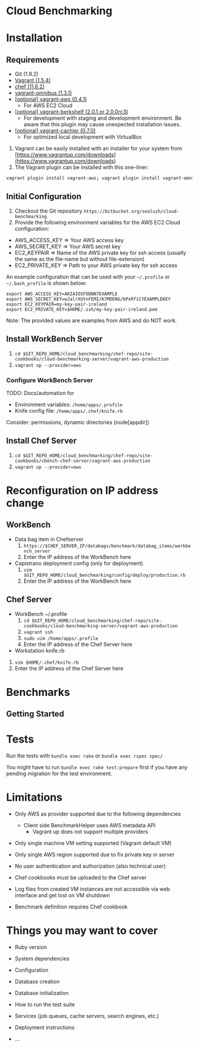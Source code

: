 # Cloud Benchmarking

# Installation

## Requirements
* Git (1.9.2)
* [Vagrant (1.5.4)](https://www.vagrantup.com/downloads)
 * [chef (11.6.2)](https://rubygems.org/gems/chef/versions/11.6.2)
 * [vagrant-omnibus (1.3.1)](https://github.com/schisamo/vagrant-omnibus)
 * [[optional] vagrant-aws (0.4.1)](https://github.com/mitchellh/vagrant-aws)
   * For AWS EC2 Cloud
 * [[optional] vagrant-berkshelf (2.0.1 or 2.0.0rc3)](https://github.com/berkshelf/vagrant-berkshelf)
   * For development with staging and development environment. Be aware that this plugin may cause unexpected installation issues.
 * [[optional] vagrant-cachier (0.7.0)](https://github.com/fgrehm/vagrant-cachier)
   * For optimized local development with VirtualBox


1. Vagrant can be easily installed with an installer for your system from [https://www.vagrantup.com/downloads](https://www.vagrantup.com/downloads)
2. The Vagrant plugin can be installed with this one-liner:
```bash
vagrant plugin install vagrant-aws; vagrant plugin install vagrant-omnibus; vagrant plugin install chef
```

## Initial Configuration
1. Checkout the Git repository `https://bitbucket.org/sealuzh/cloud-benchmarking`
2. Provide the following environment variables for the AWS EC2 Cloud configuration:
  * AWS_ACCESS_KEY => Your AWS access key  
  * AWS_SECRET_KEY => Your AWS secret key  
  * EC2_KEYPAIR => Name of the AWS private key for ssh access (usually the same as the file-name but without file-extension)  
  * EC2_PRIVATE_KEY => Path to your AWS private key for ssh access  
	
An example configuration that can be used with your `~/.profile` or `~/.bash_profile` is shown below:

```
export AWS_ACCESS_KEY=AKIAIOSFODNN7EXAMPLE
export AWS_SECRET_KEY=wJalrXUtnFEMI/K7MDENG/bPxRfiCYEXAMPLEKEY
export EC2_KEYPAIR=my-key-pair-ireland
export EC2_PRIVATE_KEY=$HOME/.ssh/my-key-pair-ireland.pem
```
Note: The provided values are examples from AWS and do NOT work.

## Install WorkBench Server
1. `cd $GIT_REPO_HOME/cloud_benchmarking/chef-repo/site-cookbooks/cloud-benchmarking-server/vagrant-aws-production`
2. `vagrant up --provider=aws`

### Configure WorkBench Server
TODO: Docs/automation for

* Environment variables: `/home/apps/.profile`
* Knife config file: `/home/apps/.chef/knife.rb`

Consider: permissions, dynamic directories (node[appdir])

## Install Chef Server
1. `cd $GIT_REPO_HOME/cloud_benchmarking/chef-repo/site-cookbooks/cbench-chef-server/vagrant-aws-production`
2. `vagrant up --provider=aws`

# Reconfiguration on IP address change

## WorkBench

* Data bag item in Chefserver
	1. `https://$CHEF_SERVER_IP/databags/benchmark/databag_items/workbench_server`
	2. Enter the IP address of the WorkBench here
* Capistrano deployment config (only for deployment)
  1. `vim $GIT_REPO_HOME/cloud_benchmarking/config/deploy/production.rb`
  2. Enter the IP address of the WorkBench here


## Chef Server

* WorkBench ~/.profile
  1. `cd $GIT_REPO_HOME/cloud_benchmarking/chef-repo/site-cookbooks/cloud-benchmarking-server/vagrant-aws-production`
  2. `vagrant ssh`
  3. `sudo vim /home/apps/.profile`
  4. Enter the IP address of the Chef Server here
* Workstation knife.rb
 1. `vim $HOME/.chef/knife.rb`
 2. Enter the IP address of the Chef Server here


# Benchmarks

## Getting Started

# Tests

Run the tests with `bundle exec rake` or `bundle exec rspec spec/`

You might have to run `bundle exec rake test:prepare` first if you have any pending migration for the test environment.

# Limitations

* Only AWS as provider supported due to the following dependencies
  * Client side BenchmarkHelper uses AWS metadata API
	* Vagrant up does not support multiple providers
* Only single machine VM setting supported (Vagrant default VM)
* Only single AWS region supported due to fix private key in server
* No user authentication and authorization (also technical user)
* Chef cookbooks must be uploaded to the Chef server

* Log files from created VM instances are not accessible via web interface and get lost on VM shutdown
* Benchmark definition requires Chef cookbook

# Things you may want to cover

* Ruby version

* System dependencies

* Configuration

* Database creation

* Database initialization

* How to run the test suite

* Services (job queues, cache servers, search engines, etc.)

* Deployment instructions

* ...

